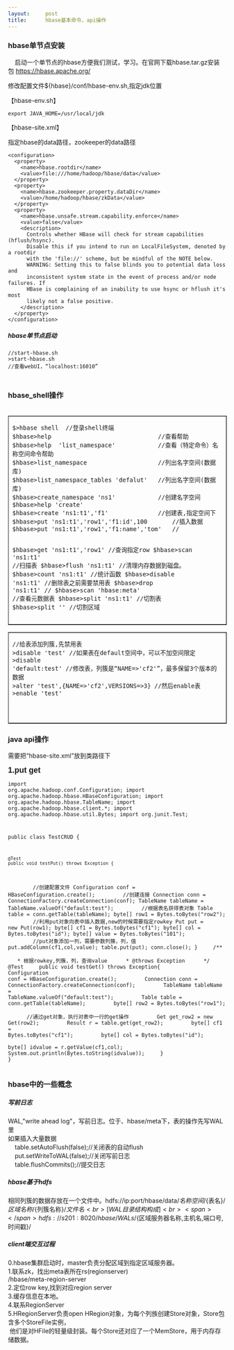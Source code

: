 ```yaml
---
layout:     post
title:      hbase基本命令，api操作
---
```

<div id="article_content" class="article_content clearfix csdn-tracking-statistics" data-pid="blog" data-mod="popu_307" data-dsm="post">
								            <link rel="stylesheet" href="https://csdnimg.cn/release/phoenix/template/css/ck_htmledit_views-f76675cdea.css">
						<div class="htmledit_views" id="content_views">
                <h3>hbase单节点安装</h3>    启动一个单节点的hbase方便我们测试，学习。在官网下载hbase.tar.gz安装包 <a href="https://hbase.apache.org/" rel="nofollow">https://hbase.apache.org/</a><p>修改配置文件${hbase}/conf/hbase-env.sh,指定jdk位置</p><p>【hbase-env.sh】</p><pre><code class="language-plain">export JAVA_HOME=/usr/local/jdk</code></pre><p>【hbase-site.xml】</p><p>指定hbase的data路径，zookeeper的data路径</p><pre><code class="language-html">&lt;configuration&gt;
  &lt;property&gt;
    &lt;name&gt;hbase.rootdir&lt;/name&gt;
    &lt;value&gt;file:///home/hadoop/hbase/data&lt;/value&gt;
  &lt;/property&gt;
  &lt;property&gt;
    &lt;name&gt;hbase.zookeeper.property.dataDir&lt;/name&gt;
    &lt;value&gt;/home/hadoop/hbase/zkData&lt;/value&gt;
  &lt;/property&gt;
  &lt;property&gt;
    &lt;name&gt;hbase.unsafe.stream.capability.enforce&lt;/name&gt;
    &lt;value&gt;false&lt;/value&gt;
    &lt;description&gt;
      Controls whether HBase will check for stream capabilities (hflush/hsync).
      Disable this if you intend to run on LocalFileSystem, denoted by a rootdir
      with the 'file://' scheme, but be mindful of the NOTE below.
      WARNING: Setting this to false blinds you to potential data loss and
      inconsistent system state in the event of process and/or node failures. If
      HBase is complaining of an inability to use hsync or hflush it's most
      likely not a false positive.
    &lt;/description&gt;
  &lt;/property&gt;
&lt;/configuration&gt;</code></pre><h5>hbase单节点启动</h5><pre><code class="language-html">//start-hbase.sh
&gt;start-hbase.sh
//查看webUI，“localhost:16010”</code></pre><h3><img src="https://img-blog.csdn.net/20180702100747471?watermark/2/text/aHR0cHM6Ly9ibG9nLmNzZG4ubmV0L2ZhbnRhc3RpY3FpYW5n/font/5a6L5L2T/fontsize/400/fill/I0JBQkFCMA==/dissolve/70" alt=""><br></h3><h3>hbase_shell操作<br><br></h3><table border="1" width="200" cellspacing="1" cellpadding="1"><tbody><tr><td><pre><code class="language-java">$&gt;hbase shell  //登录shell终端
$hbase&gt;help								//查看帮助
$hbase&gt;help	'list_namespace'			//查看（特定命令）名称空间命令帮助
$hbase&gt;list_namespace					//列出名字空间(数据库)
$hbase&gt;list_namespace_tables 'defalut'	//列出名字空间(数据库)
$hbase&gt;create_namespace 'ns1'			//创建名字空间
$hbase&gt;help 'create'
$hbase&gt;create 'ns1:t1','f1'				//创建表,指定空间下
$hbase&gt;put 'ns1:t1','row1','f1:id',100		//插入数据
$hbase&gt;put 'ns1:t1','row1','f1:name','tom'	//

$hbase&gt;get 'ns1:t1','row1'					//查询指定row
$hbase&gt;scan 'ns1:t1'						//扫描表
$hbase&gt;flush 'ns1:t1'<span>		</span>//清理内存数据到磁盘。
$hbase&gt;count 'ns1:t1'<span>		</span>//统计函数
$hbase&gt;disable 'ns1:t1'<span>		</span>//删除表之前需要禁用表
$hbase&gt;drop 'ns1:t1'<span>		</span>//
$hbase&gt;scan 'hbase:meta'<span>	</span>//查看元数据表
$hbase&gt;split 'ns1:t1'<span>		</span>//切割表 
$hbase&gt;split ''<span>			</span>//切割区域
</code></pre></td></tr></tbody></table><table border="1" width="200" cellspacing="1" cellpadding="1"><tbody><tr><td><pre><code class="language-java">//给表添加列簇,先禁用表
&gt;disable 'test'
//如果表在default空间中，可以不加空间限定
&gt;disable 'default:test'
//修改表，列簇是“NAME=&gt;'cf2'”，最多保留3个版本的数据
&gt;alter 'test',{NAME=&gt;'cf2',VERSIONS=&gt;3}
//然后enable表
&gt;enable 'test'

</code></pre></td></tr></tbody></table><h3>java api操作</h3><p>需要把“hbase-site.xml”放到类路径下</p><p style="text-align:left;"><span style="font-family:Arial, Verdana, sans-serif;"><span style="font-size:18px;background-color:rgb(255,255,255);"><strong>1.put get</strong></span></span></p><pre><code class="language-java">import org.apache.hadoop.conf.Configuration;
import org.apache.hadoop.hbase.HBaseConfiguration;
import org.apache.hadoop.hbase.TableName;
import org.apache.hadoop.hbase.client.*;
import org.apache.hadoop.hbase.util.Bytes;
import org.junit.Test;

public class TestCRUD {

    @Test
    public void testPut() throws Exception {
        //创建配置文件
        Configuration conf = HBaseConfiguration.create();
        //创建连接
        Connection conn = ConnectionFactory.createConnection(conf);
        TableName tableName = TableName.valueOf("default:test");
        //根据表名获得表对象
        Table table = conn.getTable(tableName);
        byte[] row1 = Bytes.toBytes("row2");
        //利用put对象向表中插入数据,new的时候需要指定rowkey
        Put put = new Put(row1);
        byte[] cf1 = Bytes.toBytes("cf1");
        byte[] col = Bytes.toBytes("id");
        byte[] value = Bytes.toBytes("101");
        //put对象添加一列，需要参数列簇，列，值
        put.addColumn(cf1,col,value);
        table.put(put);
        conn.close();
    }
    /**
     * 根据rowkey,列簇，列，查询value
     * @throws Exception
     */
    @Test
    public void testGet() throws Exception{
        Configuration conf = HBaseConfiguration.create();
        Connection conn = ConnectionFactory.createConnection(conf);
        TableName tableName = TableName.valueOf("default:test");
        Table table = conn.getTable(tableName);
        byte[] row2 = Bytes.toBytes("row1");
        //通过get对象，执行对表中一行的get操作
        Get get_row2 = new Get(row2);
        Result r = table.get(get_row2);
        byte[] cf1 = Bytes.toBytes("cf1");
        byte[] col = Bytes.toBytes("id");
        byte[] idvalue = r.getValue(cf1,col);
        System.out.println(Bytes.toString(idvalue));
    }
}</code></pre><h3>hbase中的一些概念</h3><h5>写前日志</h5><p>WAL,"write ahead log"，写前日志。位于、hbase/meta下，表的操作先写WAL里<br>如果插入大量数据<br>    table.setAutoFlush(false);//关闭表的自动flush<br>    put.setWriteToWAL(false);//关闭写前日志<br>    table.flushCommits();//提交日志<br></p><h5>hbase基于hdfs</h5><p>相同列簇的数据存放在一个文件中。hdfs://ip:port/hbase/data/${名称空间}/${表名}/${区域名称}/${列簇名称}/${文件名}<br>[WAL目录结构构成]<br><span>	</span>hdfs://s201:8020/hbase/WALs/${区域服务器名称,主机名,端口号,时间戳}/<br></p><p></p><h5>client端交互过程</h5><span>	</span>0.hbase集群启动时，master负责分配区域到指定区域服务器。<br><span>	</span>1.联系zk，找出meta表所在rs(regionserver)<br><span>		</span>/hbase/meta-region-server<br><span>	</span>2.定位row key,找到对应region server<span>	</span><br><span>	</span>3.缓存信息在本地。<br><span>	</span>4.联系RegionServer<br><span>	</span>5.HRegionServer负责open HRegion对象，为每个列族创建Store对象，Store包含多个StoreFile实例，<br><span>	</span>  他们是对HFile的轻量级封装。每个Store还对应了一个MemStore，用于内存存储数据。            </div>
                </div>